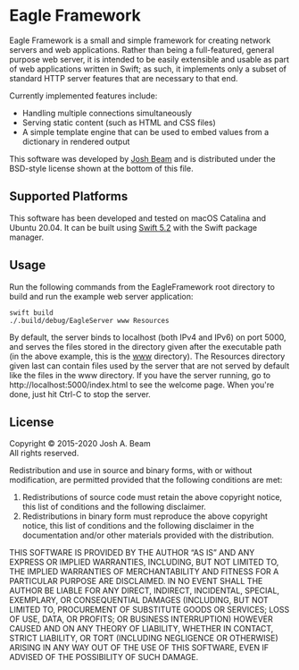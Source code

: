 Eagle Framework
===============

Eagle Framework is a small and simple framework for creating network servers and web applications. Rather than being a full-featured, general purpose web server, it is intended to be easily extensible and usable as part of web applications written in Swift; as such, it implements only a subset of standard HTTP server features that are necessary to that end.

Currently implemented features include:

 - Handling multiple connections simultaneously
 - Serving static content (such as HTML and CSS files)
 - A simple template engine that can be used to embed values from a dictionary in rendered output

This software was developed by [Josh Beam](https://joshbeam.com/) and is distributed under the BSD-style license shown at the bottom of this file.

Supported Platforms
-------------------
This software has been developed and tested on macOS Catalina and Ubuntu 20.04. It can be built using [Swift 5.2](https://swift.org/download/) with the Swift package manager.

Usage
-----
Run the following commands from the EagleFramework root directory to build and run the example web server application:

    swift build
    ./.build/debug/EagleServer www Resources

By default, the server binds to localhost (both IPv4 and IPv6) on port 5000, and serves the files stored in the directory given after the executable path (in the above example, this is the [www](https://github.com/joshb/EagleServer/tree/master/www) directory). The Resources directory given last can contain files used by the server that are not served by default like the files in the www directory. If you have the server running, go to http://localhost:5000/index.html to see the welcome page. When you're done, just hit Ctrl-C to stop the server.

License
-------
Copyright © 2015-2020 Josh A. Beam  
All rights reserved.

Redistribution and use in source and binary forms, with or without modification, are permitted provided that the following conditions are met:

  1. Redistributions of source code must retain the above copyright notice, this list of conditions and the following disclaimer.
  2. Redistributions in binary form must reproduce the above copyright notice, this list of conditions and the following disclaimer in the documentation and/or other materials provided with the distribution.

THIS SOFTWARE IS PROVIDED BY THE AUTHOR “AS IS” AND ANY EXPRESS OR IMPLIED WARRANTIES, INCLUDING, BUT NOT LIMITED TO, THE IMPLIED WARRANTIES OF MERCHANTABILITY AND FITNESS FOR A PARTICULAR PURPOSE ARE DISCLAIMED. IN NO EVENT SHALL THE AUTHOR BE LIABLE FOR ANY DIRECT, INDIRECT, INCIDENTAL, SPECIAL, EXEMPLARY, OR CONSEQUENTIAL DAMAGES (INCLUDING, BUT NOT LIMITED TO, PROCUREMENT OF SUBSTITUTE GOODS OR SERVICES; LOSS OF USE, DATA, OR PROFITS; OR BUSINESS INTERRUPTION) HOWEVER CAUSED AND ON ANY THEORY OF LIABILITY, WHETHER IN CONTACT, STRICT LIABILITY, OR TORT (INCLUDING NEGLIGENCE OR OTHERWISE) ARISING IN ANY WAY OUT OF THE USE OF THIS SOFTWARE, EVEN IF ADVISED OF THE POSSIBILITY OF SUCH DAMAGE.
